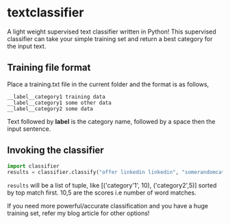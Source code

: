 # textclassifier
A light weight supervised text classifier written in Python!  This supervised classifier can take your simple training set and return a best category for the input text.

## Training file format

Place a training.txt file in the current folder and the format is as follows,

```
__label__category1 training data
__label__category1 some other data
__label__category2 some data
```

Text followed by __label__ is the category name, followed by a space then the input sentence.

## Invoking the classifier

```python
import classifier
results = classifier.classify("offer linkedin linkedin", "somerandomcategory")
```
`results` will be a list of tuple, like [('category'1', 10), ('category2',5)] sorted by top match first. 10,5 are the scores i.e number of word matches.

If you need more powerful/accurate classification and you have a huge training set, refer my blog article for other options!
